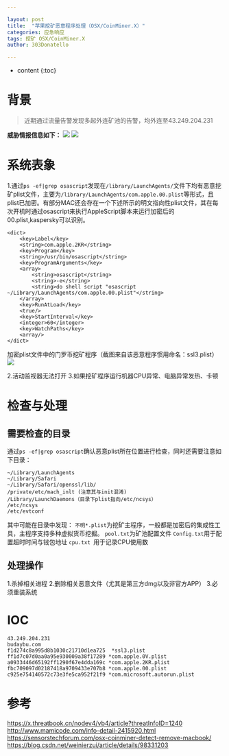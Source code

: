```yaml
---

layout: post
title:  "苹果挖矿恶意程序处理（OSX/CoinMiner.X）"
categories: 应急响应
tags: 挖矿 OSX/CoinMiner.X
author: 303Donatello

---
```



* content
{:toc}
# 背景
> 近期通过流量告警发现多起外连矿池的告警，均外连至43.249.204.231






**威胁情报信息如下：**
![](https://img2020.cnblogs.com/blog/2011235/202008/2011235-20200803142042738-537006647.png)
![](https://img2020.cnblogs.com/blog/2011235/202008/2011235-20200803142115199-932617052.png)
# 系统表象
1.通过`ps -ef|grep osascript`发现在`/library/LaunchAgents/`文件下均有恶意挖矿plist文件，主要为`/library/LaunchAgents/com.apple.00.plist`等形式，且plist已加密。有部分MAC还会存在一个下述所示的明文指向性plist文件，其在每次开机时通过osascript来执行AppleScript脚本来运行加密后的00.plist,kaspersky可以识别。
```
<dict>
	<key>Label</key>
	<string>com.apple.2KR</string>
	<key>Program</key>
	<string>/usr/bin/osascript</string>
	<key>ProgramArguments</key>
	<array>
		<string>osascript</string>
		<string>-e</string>
		<string>do shell script "osascript ~/Library/LaunchAgents/com.apple.00.plist"</string>
	</array>
	<key>RunAtLoad</key>
	<true/>
	<key>StartInterval</key>
	<integer>60</integer>
	<key>WatchPaths</key>
	<array/>
</dict>
```
加密plist文件中的门罗币挖矿程序（截图来自该恶意程序惯用命名：ssl3.plist）
![](https://img2020.cnblogs.com/blog/2011235/202008/2011235-20200803145659504-569060560.png)

2.活动监视器无法打开
3.如果挖矿程序运行机器CPU异常、电脑异常发热、卡顿
# 检查与处理
## 需要检查的目录
通过`ps -ef|grep osascript`确认恶意plist所在位置进行检查，同时还需要注意如下目录：
```
~/Library/LaunchAgents
~/Library/Safari
~/Library/Safari/openssl/lib/
/private/etc/mach_inlt (注意其与init混淆)
/Library/LaunchDaemons（目录下plist指向/etc/ncsys）
/etc/ncsys
/etc/evtconf
```
其中可能在目录中发现：
`不明*.plist`为挖矿主程序，一般都是加密后的集成性工具，主程序支持多种虚拟货币挖掘。
`pool.txt`为矿池配置文件
`Config.txt`用于配置超时时间与钱包地址 
`cpu.txt `用于记录CPU使用数
## 处理操作
1.杀掉相关进程
2.删除相关恶意文件（尤其是第三方dmg以及非官方APP）
3.必须重装系统
# IOC
```
43.249.204.231
budaybu.com
f1d274c8a995d8b1030c21710d1ea725  *ssl3.plist
ff1d7c07d0aa0a95e930009a38f17289 *com.apple.0V.plist
a0933446d65192ff1290f67e4dda169c *com.apple.2KR.plist
fbc709097d02187418a9709433e707b8 *com.apple.00.plist
c925e754140572c73e3fe5ca952f21f9 *com.microsoft.autorun.plist
```
# 参考
https://x.threatbook.cn/nodev4/vb4/article?threatInfoID=1240
http://www.mamicode.com/info-detail-2415920.html
https://sensorstechforum.com/osx-coinminer-detect-remove-macbook/
https://blog.csdn.net/weinierzui/article/details/98331203
